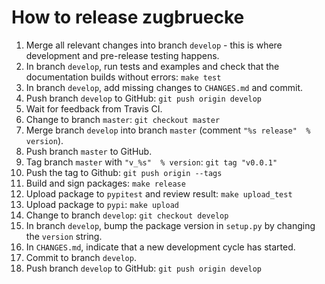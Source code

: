 # How to release zugbruecke

1) Merge all relevant changes into branch `develop` - this is where development and pre-release testing happens.
1) In branch `develop`, run tests and examples and check that the documentation builds without errors: `make test`
1) In branch `develop`, add missing changes to `CHANGES.md` and commit.
1) Push branch `develop` to GitHub: `git push origin develop`
1) Wait for feedback from Travis CI.
1) Change to branch `master`: `git checkout master`
1) Merge branch `develop` into branch `master` (comment `"%s release"  % version`).
1) Push branch `master` to GitHub.
1) Tag branch `master` with `"v_%s"  % version`: `git tag "v0.0.1"`
1) Push the tag to Github: `git push origin --tags`
1) Build and sign packages: `make release`
1) Upload package to `pypitest` and review result: `make upload_test`
1) Upload package to `pypi`: `make upload`
1) Change to branch `develop`: `git checkout develop`
1) In branch `develop`, bump the package version in `setup.py` by changing the `version` string.
1) In `CHANGES.md`, indicate that a new development cycle has started.
1) Commit to branch `develop`.
1) Push branch `develop` to GitHub: `git push origin develop`
